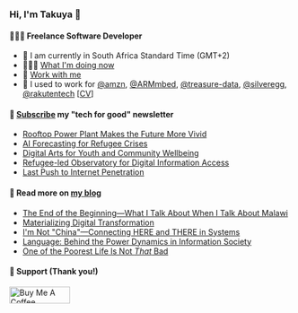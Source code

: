 ### Hi, I'm Takuya 👋

#### 👨🏻‍💻 Freelance Software Developer

- 📍 I am currently in South Africa Standard Time (GMT+2)
- 🏃🏻‍♂️ [What I'm doing now](https://takuti.me/now/)
- 🤝 [Work with me](https://takuti.me/services/)
- 🎯 I used to work for [@amzn](https://github.com/amzn), [@ARMmbed](https://github.com/ARMmbed), [@treasure-data](https://github.com/treasure-data), [@silveregg](https://github.com/silveregg), [@rakutentech](https://github.com/rakutentech) [[CV](https://takuti.me/cv)]

#### 💖 [Subscribe](https://ab.takuti.me/subscribe) my "tech for good" newsletter


- [Rooftop Power Plant Makes the Future More Vivid](https://ab.takuti.me/p/rooftop-power-plant-makes-the-future-more-vivid)
- [AI Forecasting for Refugee Crises](https://ab.takuti.me/p/ai-forecasting-for-refugee-crises)
- [Digital Arts for Youth and Community Wellbeing](https://ab.takuti.me/p/digital-arts-for-youth-and-community-wellbeing)
- [Refugee-led Observatory for Digital Information Access](https://ab.takuti.me/p/refugee-led-observatory-for-digital-information-access)
- [Last Push to Internet Penetration](https://ab.takuti.me/p/last-push-to-internet-penetration)

#### 📝 Read more on [my blog](https://takuti.me/note/)


- [The End of the Beginning—What I Talk About When I Talk About Malawi](https://takuti.me/note/one-year-in-malawi/)
- [Materializing Digital Transformation](https://takuti.me/note/materializing-dx/)
- [I&#39;m Not &#34;China&#34;—Connecting HERE and THERE in Systems](https://takuti.me/note/my-identity-in-malawi/)
- [Language: Behind the Power Dynamics in Information Society](https://takuti.me/note/power-of-language/)
- [One of the Poorest Life Is Not *That* Bad](https://takuti.me/note/malawian-personal-finance/)

#### 🤝 Support (Thank you!)

<a href="https://www.buymeacoffee.com/takuti" target="_blank"><img src="https://cdn.buymeacoffee.com/buttons/v2/default-yellow.png" alt="Buy Me A Coffee" style="height: 30px !important;width: 108px !important;" ></a>
